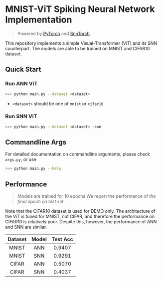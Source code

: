 # MNIST-ViT Spiking Neural Network Implementation

> Powered by [PyTorch](https://pytorch.org/) and [SnnTorch](https://snntorch.readthedocs.io/en/latest/index.html)

This repository implements a simple Visual-Transformer (ViT) and its SNN counterpart. The models are able to be trained on MNIST and CIFAR10 dataset.

## Quick Start

### Run ANN ViT

```sh
>>> python main.py --dataset <dataset>
```

- `<dataset>` should be one of `mnist` or `cifar10`
  
### Run SNN ViT

```sh
>>> python main.py --dataset <dataset> -snn
```

## Commandline Args

For detailed documentation on commandline arguments, please check `args.py`, or use

```sh
>>> python main.py --help
```

## Performance

> Models are trained for 10 epochs
> We report the performance of *the final epoch on test set*.

Note that the CIFAR10 dataset is used for DEMO only. The architecture of the ViT is tuned for MNIST, not CIFAR, and therefore the performance on CIFAR10 is relatively poor. Despite this, however, the performance of ANN and SNN are similar.

| Dataset | Model | Test Acc |
| :-----: | :---: | :------: |
|  MNIST  |  ANN  |  0.9407  |
|  MNIST  |  SNN  |  0.9291  |
|  CIFAR  |  ANN  |  0.5070  |
|  CIFAR  |  SNN  |  0.4037  |
